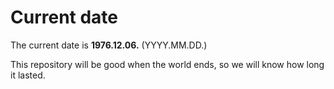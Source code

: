 # Current date

The current date is **1976.12.06.** (YYYY.MM.DD.)

This repository will be good when the world ends, so we will know how long it lasted.